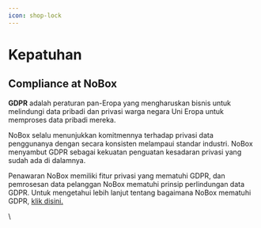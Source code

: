 ```yaml
---
icon: shop-lock
---
```


# Kepatuhan

## **Compliance at NoBox**

**GDPR** adalah peraturan pan-Eropa yang mengharuskan bisnis untuk melindungi data pribadi dan privasi warga negara Uni Eropa untuk memproses data pribadi mereka.

NoBox selalu menunjukkan komitmennya terhadap privasi data penggunanya dengan secara konsisten melampaui standar industri. NoBox menyambut GDPR sebagai kekuatan penguatan kesadaran privasi yang sudah ada di dalamnya.&#x20;

Penawaran NoBox memiliki fitur privasi yang mematuhi GDPR, dan pemrosesan data pelanggan NoBox mematuhi prinsip perlindungan data GDPR. Untuk mengetahui lebih lanjut tentang bagaimana NoBox mematuhi GDPR, [klik disini.](https://crm.nobox.ai/knowledge-base/article/gdpr-compliance)&#x20;

\

